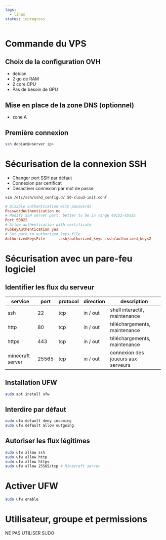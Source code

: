 ```yaml
---
tags:
  - linux
status: inprogress
---
```


# Commande du VPS
## Choix de la configuration OVH
- debian
- 2 go de RAM
- 2 core CPU
- Pas de besoin de GPU
## Mise en place de la zone DNS (optionnel)
- zone A
## Première connexion
```sh
ssh debian@<server ip>
```
# Sécurisation de la connexion SSH

- Changer port SSH par défaut
- Connexion par certificat
- Désactiver connexion par mot de passe

```sh
vim /etc/ssh/sshd_config.d/.50-cloud-init.conf
```

```toml
# Disable authentication with passwords
PasswordAuthentication no
# Modify SSH server port, better to be in range 49152-65535
Port 50022
# Allow authentication with certificate
PubkeyAuthentication yes
# Set path to authorized_keys file
AuthorizedKeysFile      .ssh/authorized_keys .ssh/authorized_keys2
```

# Sécurisation avec un pare-feu logiciel
## Identifier les flux du serveur

| service          | port  | protocol | direction | description                        |
| ---------------- | ----- | -------- | --------- | ---------------------------------- |
| ssh              | 22    | tcp      | in / out  | shell interactif, maintenance      |
| http             | 80    | tcp      | in / out  | téléchargements, maintenance       |
| https            | 443   | tcp      | in / out  | téléchargements, maintenance       |
| minecraft server | 25565 | tcp      | in / out  | connexion des joueurs aux serveurs |
## Installation UFW
```sh
sudo apt install ufw
```
## Interdire par défaut
```sh
sudo ufw default deny incoming
sudo ufw default allow outgoing
```
## Autoriser les flux légitimes
```sh
sudo ufw allow ssh
sudo ufw allow http
sudo ufw allow https
sudo ufw allow 25565/tcp # Minecraft server
```
# Activer UFW
```sh
sudo ufw enable
```

# Utilisateur, groupe et permissions

NE PAS UTILISER SUDO
